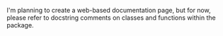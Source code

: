 I'm planning to create a web-based documentation page, but for now, please refer to docstring comments on classes and functions within the package.
